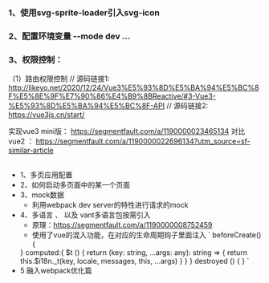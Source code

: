 ### 1、使用svg-sprite-loader引入svg-icon
### 2、配置环境变量 --mode dev ...
### 3、权限控制：
  （1）路由权限控制
  // 源码链接1: http://likeyo.net/2020/12/24/Vue3%E5%93%8D%E5%BA%94%E5%BC%8F%E5%8E%9F%E7%90%86%E4%B9%8BReactive/#3-Vue3-%E5%93%8D%E5%BA%94%E5%BC%8F-API
  // 源码链接2: https://vue3js.cn/start/

  实现vue3 mini版： https://segmentfault.com/a/1190000023465134 
  对比vue2 ： https://segmentfault.com/a/1190000022696134?utm_source=sf-similar-article

## #######################
- 1、多页应用配置
- 2、如何启动多页面中的某一个页面
- 3、mock数据
  - 利用webpack dev server的特性进行请求的mock
- 4、多语言 、 以及 vant多语言包按需引入
  - 原理：https://segmentfault.com/a/1190000008752459
  - 使用了vue的混入功能，在对应的生命周期钩子里面注入
  `
  beforeCreate() {
   <!-- 挂载this.$i18n = xxx -->
  }
  computed:{
     $t () {
       <!--
       key: 对应的key
       locale: 语言配置
       messages: 语言包
        -->
       return (key: string, ...args: any): string => {
          return this.$i18n._t(key, locale, messages, this, ...args)
        }
     }
  }
  destroyed () {
    <!-- this.$i18n = null 进行销毁 -->
  }
  `
- 5 融入webpack优化篇